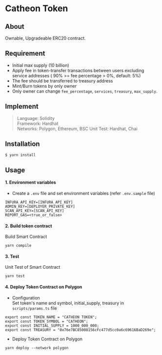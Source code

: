 # Catheon Token

## About
Ownable, Upgradeable ERC20 contract.

## Requirement
- Initial max supply (10 billion)
- Apply fee in token-transfer transactions between users excluding service addresses ( 90% >= fee percentage > 0%, default: 5%)
- The fee should be transferred to treasury address
- Mint/Burn tokens by only owner
- Only owner can change `fee_percentage`, `services`, `treasury`, `max_supply`.

## Implement
> Language: Solidity  
> Framework: Hardhat  
> Networks: Polygon, Ethereum, BSC
> Unit Test: Hardhat, Chai

## Installation
```shell
$ yarn install
```

## Usage

#### 1. Environment variables
- Create a `.env` file and set environment variables (refer `.env.sample` file)
```
INFURA_API_KEY=[INFURA_API_KEY]
ADMIN_KEY=[DEPLOYER_PRIVATE_KEY]
SCAN_API_KEY=[SCAN_API_KEY]
REPORT_GAS=<true_or_false>
```

#### 2. Build token contract
Build Smart Contract
```shell
yarn compile
```

#### 3. Test
Unit Test of Smart Contract
```shell
yarn test
```

#### 4. Deploy Token Contract on Polygon

- Configuration  
  Set token's name and symbol, initial_supply, treasury in `scripts/params.ts` file

```shell
export const TOKEN_NAME = "CATHEON TOKEN";
export const TOKEN_SYMBOL = "CATHEON";
export const INITIAL_SUPPLY = 1000_000_000;
export const TREASURY = "0x76e7BC85008156cFc477d5cc0a6c69616BaD269e";
```

- Deploy Token Contract on Polygon

```shell
yarn deploy --network polygon
```
